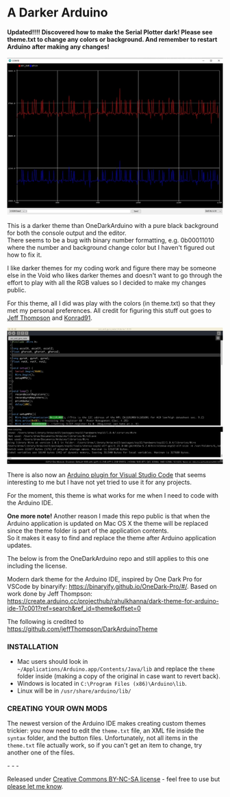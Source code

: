 # A Darker Arduino

#### Updated!!!!   Discovered how to make the Serial Plotter dark!  Please see theme.txt to change any colors or background.   And remember to restart Arduino after making any changes!

![Dark Plotter Screenshot](https://github.com/andrew-sz/A_Darker_Arduino_Theme/blob/main/dark_plotter_screenshot.jpeg)

This is a darker theme than OneDarkArduino with a pure black background for both the console output and the editor.  
There seems to be a bug with binary number formatting,  e.g. 0b00011010 where the number and background
change color but I haven't figured out how to fix it.   

I like darker themes for my coding work and figure there may be someone else in the Void who likes darker themes
and doesn't want to go through the effort to play with all the RGB values so I decided to make my changes public.

For this theme, all I did was play with the colors (in theme.txt) so that they met my personal preferences.
All credit for figuring this stuff out goes to [Jeff Thompson](https://github.com/jeffThompson/DarkArduinoTheme) and [Konrad91](https://github.com/konrad91/OneDarkArduino).

![screenshot](https://github.com/andrew-sz/A_Darker_Arduino_Theme/blob/main/screen_shot_super_dark.jpeg)

There is also now an [Arduino plugin for Visual Studio Code](https://marketplace.visualstudio.com/items?itemName=vsciot-vscode.vscode-arduino) that seems interesting to me but I have not yet tried to use it for any projects.  

For the moment, this theme is what works for me when I need to code with the Arduino IDE.  

**One more note!** Another reason I made this repo public is that when the Arduino application is
updated on Mac OS X the theme will be replaced since the theme folder is part of the application contents.  
So it makes it easy to find and replace the theme after Arduino application updates.

The below is from the OneDarkArduino repo and still applies to this one including the license. 

Modern dark theme for the Arduino IDE, inspired by One Dark Pro for VSCode by binaryify: https://binaryify.github.io/OneDark-Pro/#/. Based on work done by Jeff Thompson: https://create.arduino.cc/projecthub/rahulkhanna/dark-theme-for-arduino-ide-17c001?ref=search&ref_id=theme&offset=0 



The following is credited to https://github.com/jeffThompson/DarkArduinoTheme 

### INSTALLATION  

* Mac users should look in `~/Applications/Arduino.app/Contents/Java/lib` and replace the `theme` folder inside (making a copy of the original in case want to revert back).  
* Windows is located in `C:\Program Files (x86)\Arduino\lib`.  
* Linux will be in `/usr/share/arduino/lib/`  

### CREATING YOUR OWN MODS
The newest version of the Arduino IDE makes creating custom themes trickier: you now need to edit the `theme.txt` file, an XML file inside the `syntax` folder, and the button files. Unfortunately, not all items in the `theme.txt` file actually work, so if you can't get an item to change, try another one of the files.

\- \- \-

Released under [Creative Commons BY-NC-SA license](http://creativecommons.org/licenses/by-nc-sa/3.0/) - feel free to use but [please let me know](http://www.jeffreythompson.org).
